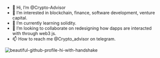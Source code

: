 - 👋 Hi, I’m @Crypto-Advisor
- 👀 I’m interested in blockchain, finance, software development, venture capital.
- 🌱 I’m currently learning solidity.
- 💞️ I’m looking to collaborate on redesigning how dapps are interacted with through web3 js.
- 📫 How to reach me @Crypto_advisor on telegram.
<!--
<img align="left" alt="awesome-github-profile" src="https://github-readme-stats.vercel.app/api?username=crypto-advisor&layout=demo&border_radius=15px&show_icons=true&theme="/> 
-->

<img align="left"  src="https://github-readme-stats.vercel.app/api/top-langs/?username=crypto-advisor&langs_count=8&layout=compact&card_width=495px&border_radius=20px&show_icons=true&theme=" alt="beautiful-github-profile-hi-with-handshake"/>

